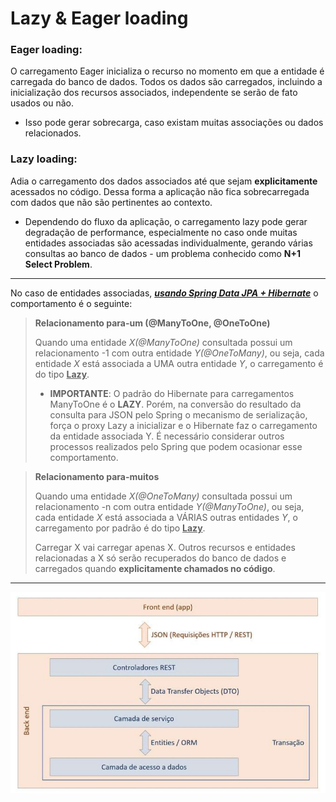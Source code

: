 #  Lazy & Eager loading

### Eager loading:
O carregamento Eager inicializa o recurso no momento em que a entidade é carregada do banco de dados. 
Todos os dados são carregados, incluindo a inicialização dos recursos associados, independente 
se serão de fato usados ou não.<br>
* Isso pode gerar sobrecarga, caso existam muitas associações ou dados relacionados.

### Lazy loading:
Adia o carregamento dos dados associados até que sejam **explicitamente** acessados no 
código. Dessa forma a aplicação não fica sobrecarregada com dados que não são pertinentes ao contexto.
* Dependendo do fluxo da aplicação, o carregamento lazy pode gerar degradação de performance, especialmente
no caso onde muitas entidades associadas são acessadas individualmente, gerando várias consultas ao
banco de dados - um problema conhecido como **N+1 Select Problem**.

***

No caso de entidades associadas, ***<ins>usando Spring Data JPA + Hibernate*** o comportamento é o seguinte:

>**Relacionamento para-um (@ManyToOne, @OneToOne)**
>
> Quando uma entidade *X(@ManyToOne)* consultada possui um relacionamento -1 com outra entidade *Y(@OneToMany)*, 
> ou seja, cada entidade *X* está associada a UMA outra entidade *Y*, o carregamento é do
> tipo **<ins>Lazy**.
>
> 
> * **IMPORTANTE**: O padrão do Hibernate para carregamentos ManyToOne é o **LAZY**. Porém, na conversão
> do resultado da consulta para JSON pelo Spring o mecanismo de serialização, força o proxy Lazy a inicializar 
> e o Hibernate faz o carregamento da entidade associada Y. 
> É necessário considerar outros processos realizados pelo Spring que podem ocasionar esse comportamento.

>**Relacionamento para-muitos**
>
> Quando uma entidade *X(@OneToMany)* consultada possui um relacionamento -n com outra entidade *Y(@ManyToOne)*, 
> ou seja, cada entidade *X* está associada a VÁRIAS outras entidades *Y*, o carregamento por padrão é do
> tipo **<ins>Lazy**.
> 
> Carregar X vai carregar apenas X. Outros recursos e entidades relacionadas a X só serão recuperados
> do banco de dados e carregados quando **explicitamente chamados no código**.

***
<p align="center">
    <img alt="alt text" src="three-layer-arq.jpg" title="3-layer-arq"/>
</p>    

